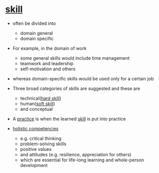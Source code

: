 # [skill](https://en.wikipedia.org/wiki/Skill)

- often be divided into
     - domain general
     - domain specific
- For example, in the domain of work
     - some general skills would include time management
     - teamwork and leadership
     - self-motivation and others
- whereas domain-specific skills would be used only for a certain job

- Three broad categories of skills are suggested and these are

     - technical([hard skill](hard-skill))
     - human([soft skill](soft-skill))
     - and conceptual

- A [practice](practice) is when the learned [skill](skill) is put into practice

- [holistic competencies](holistic-competencies)
     - e.g. critical thinking
     - problem-solving skills
     - positive values
     - and attitudes (e.g. resilience, appreciation for others)
     - which are essential for life-long learning and whole-person development
